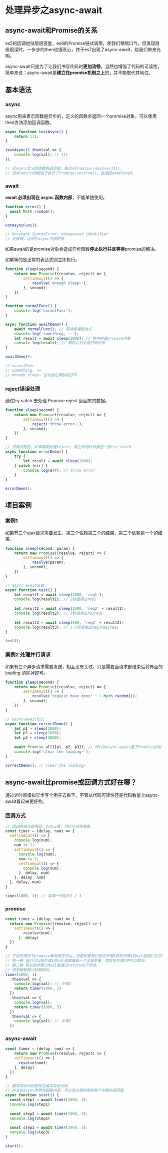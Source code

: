 # 处理异步之async-await

## async-await和Promise的关系
es5的回调地狱层层嵌套，es6的Promise链式调用，使我们稍喘口气，但发现层级很深时，一步步的then也很恶心，终于es7出现了async-await，给我们带来光明。

async-await只是为了让我们书写代码时**更加流畅**，当然也增强了代码的可读性，简单来说：async-await是**建立在promise机制之上**的，并不能取代其地位。

## 基本语法

### async
async用来表示函数是异步的，定义的函数会返回一个promise对象，可以使用then方法添加回调函数。
```js
async function testAsync() {
    return 111;
}

testAsync().then(val => {
    console.log(val); // 111
});

// 若async定义的函数有返回值，相当于Promise.resolve(111)。
// 没有return则相当于执行了Promise.resolve()，会返回undefined。
```

### await
**await 必须出现在 async 函数内部**，不能单独使用。
```js
function error() {
  await Math.random();
}

notAsyncFunc(); 

// Uncaught SyntaxError: Unexpected identifier
// 会报错，必须在async内部使用
```

如果await的是promise对象会造成异步函数**停止执行并且等待**promise的解决。

如果等的是正常的表达式则立即执行。
```js
function sleep(second) {
    return new Promise((resolve, reject) => {
        setTimeout(() => {
            resolve('enough sleep~');
        }, second);
    })
}

function normalFunc() {
    console.log('normalFunc');
}

async function awaitDemo() {
    await normalFunc(); // 等待普通表达式
    console.log('something, ~~');
    let result = await sleep(2000); // 等待的是promise对象
    console.log(result); // 两秒之后会被打印出来
}

awaitDemo();

// normalFunc
// something, ~~
// enough sleep~ 这句会在两秒后打印
```

### reject错误处理
通过try catch 去处理 Promise.reject 返回来的数据。
```js
function sleep(second) {
    return new Promise((resolve, reject) => {
        setTimeout(() => {
            reject('throw error~');
        }, second);
    })
}

// 视情况而定，如果需要处理reject，就在代码块外面包一层try catch
async function errorDemo() {
    try {
        let result = await sleep(1000);
    } catch (err) {
        console.log(err); // throw error
    }
}

errorDemo();
```

## 项目案例

### 案例1
如果有三个ajax请求需要发生，第三个依赖第二个的结果，第二个依赖第一个的结果。
```js
function sleep(second, param) {
    return new Promise((resolve, reject) => {
        setTimeout(() => {
            resolve(param);
        }, second);
    })
}

// async-await形式
async function test() {
    let result1 = await sleep(2000, 'req1');
  	console.log(result1); // 2秒后输出req1
    
    let result2 = await sleep(1000, 'req2' + result1);
	console.log(result2); // 3秒后输出re2req1
    
    let result3 = await sleep(500, 'req3' + result2);
    console.log(result3); // 3.5秒后输出req3req2req1
}

test();
```

### 案例2 处理并行请求 
如果有三个异步请求需要发送，相互没有关联，只是需要当请求都结束后将界面的 loading 清除掉即可。
```js
function sleep(second) {
    return new Promise((resolve, reject) => {
        setTimeout(() => {
            resolve('request have done! ' + Math.random());
        }, second);
    })
}

// async-await形式
async function correctDemo() {
    let p1 = sleep(2000);
    let p2 = sleep(2000);
    let p3 = sleep(2000);
  
    await Promise.all([p1, p2, p3]); // 所以说async-await基于Promise机制
    console.log('clear the loading~');
}

correctDemo(); // clear the loading~
```

## async-await比promise或回调方式好在哪？
通过计时器模拟异步写个例子去看下，不管从代码可读性还是代码数量上async-await看起来更好些。

### 回调方式
```js
// 回调的缺点很明显，仅仅三层，代码可读性很差。
const timer = (delay, num) => {
  setTimeout(() => {
    console.log(num);
    num += 1;
    setTimeout(() => {
      console.log(num);
      num += 1;
      setTimeout(() => {
        console.log(num);
      }, delay, num)
    }, delay, num)
  }, delay, num)
}

timer(1000, 1); // 每隔一秒输出1 2 3
```

### promise
```js
const timer = (delay, num) => {
  return new Promise((resolve, reject) => {
	setTimeout(() => {
        resolve(num);
      }, delay)
  })
}

// 三层的情况下promise看起来还可以，但是如果我们想在步骤3拿到步骤1的val值我们会怎么做？
// 第一种 我们可以把步骤1的val值赋值给一个全局变量，然后在步骤3中可以拿到。
// 第二种 可以把步骤1的val值通过return向下传递。
// 但无疑都是比较麻烦的。
timer(1000, 1)
  .then(val => {
    console.log(val); // 步骤1
    return timer(1000, 2)
  })
  .then(val => {
    console.log(val);
    return timer(1000, 3)
  })
  .then(val => {
    console.log(val); // 步骤3
  })
```

### async-await
```js
const timer = (delay, num) => {
	return new Promise((resolve, reject) => {
    setTimeout(() => {
      resolve(num);
    }, delay)
  })
}

// 像写同步代码那样去编写异步代码
// 并且在async声明的函数内部，可以很方便的拿到每个步骤的返回值
async function start() {
  const step1 = await timer(1000, 1);
  console.log(step1)
  
  const step2 = await timer(1000, 2);
  console.log(step2)
  
  const step3 = await timer(1000, 3);
  console.log(step3)
}

start();
```
